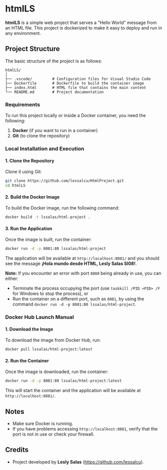 # htmlLS

**htmlLS** is a simple web project that serves a "Hello World" message from an HTML file. This project is dockerized to make it easy to deploy and run in any environment.

## Project Structure

The basic structure of the project is as follows:

```
htmlLS/
│
├── .vscode/         # Configuration files for Visual Studio Code
├── Dockerfile       # Dockerfile to build the container image
├── index.html       # HTML file that contains the main content
└── README.md        # Project documentation
```

### Requirements

To run this project locally or inside a Docker container, you need the following:

1. **Docker** (if you want to run in a container)
2. **Git** (to clone the repository)

### Local Installation and Execution

#### 1. Clone the Repository

Clone it using Git:

```bash
git clone https://github.com/lessalcu/HtmlProject.git
cd htmlLS
```

#### 2. Build the Docker Image

To build the Docker image, run the following command:

```bash
docker build -t lssalas/html-project .
```

#### 3. Run the Application

Once the image is built, run the container:

```bash
docker run -d -p 8081:80 lssalas/html-project
```

The application will be available at `http://localhost:8081/` and you should see the message **¡Hola mundo desde HTML, Lesly Salas SI08!**.

**Note:** If you encounter an error with port `8080` being already in use, you can either:
- Terminate the process occupying the port (use `taskkill /PID <PID> /F` for Windows to stop the process), or
- Run the container on a different port, such as `8081`, by using the command `docker run -d -p 8081:80 lssalas/html-project`.

### Docker Hub Launch Manual

#### 1. Download the Image

To download the image from Docker Hub, run:

```bash
docker pull lssalas/html-project:latest
```

#### 2. Run the Container

Once the image is downloaded, run the container:

```bash
docker run -d -p 8081:80 lssalas/html-project:latest
```

This will start the container and the application will be available at `http://localhost:8081/`.

## Notes

- Make sure Docker is running.
- If you have problems accessing `http://localhost:8081`, verify that the port is not in use or check your firewall.

## Credits

- Project developed by **Lesly Salas** (https://github.com/lessalcu).
```